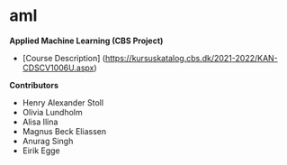 # aml
**Applied Machine Learning (CBS Project)**

 - [Course Description] (https://kursuskatalog.cbs.dk/2021-2022/KAN-CDSCV1006U.aspx)


**Contributors** <br>
 - Henry Alexander Stoll
 - Olivia Lundholm
 - Alisa Ilina
 - Magnus Beck Eliassen
 - Anurag Singh
 - Eirik Egge
